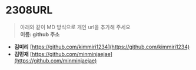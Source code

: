 # 2308URL
> 아래와 같이 MD 방식으로 개인 url을 추가해 주세요<br>
**이름: github 주소**

* **김미리** [https://github.com/kimmiri1234](https://github.com/kimmiri1234)
* **김민재** [https://github.com/minminjaejae](https://github.com/minminjaejae)
